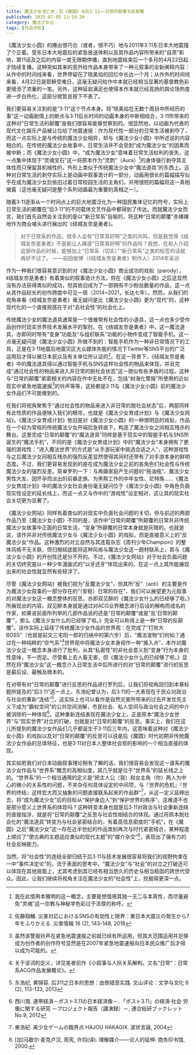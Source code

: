 ```yaml
---
title: 魔法少女消亡史：后《魔圆》与后3·11——日常的颠覆与反颠覆
published: 2025-07-05 11:19:20
category: 魔法少女论
tags: [作品评析]
---
```


《魔法少女小圆》的播出很巧合（或者，很不巧）地与2011年3·11东日本大地震撞了个正着。受东日本大地震后的紧急放送体制以及其作品内容所带来的“自肃”影响，第11话及之后的内容一度无限期停播，直到地震结束后一个多月的4月22日起才陆续复播。这种突如其来的意外给作品本身带来了一种元叙事的全新阐释内容：从作中的时间线来看，世界停留在了晓美焰的回忆中长达一个月；从作外的时间线来看，4月22日是耶稣受难日，这毫无疑问给作中本就已经相当显著的基督教色彩更增添了浓重的一笔。另外，这种延宕满足也使得本作本就已经高扬的舆论场热度进一步白热化，这部分就暂且按下不表了。

我们更容易关注到的是“3·11”这个节点本身。将“晓美焰在无数个周目中所经历的事”这一动画剧情上的断点与3·11后长时间的动画本身的中断相结合，3·11所带来的这种对“日常生活的颠覆”是我们很容易能够觉察到的。很显然地，以动画为代表的现代文化娱乐产品被让位给了地震速报：作为现代性一部分的日常生活被剥夺了，而这一点实际上是与传统的魔法少女相异，却与《魔法少女小圆》中所述说的内容相合的。在传统的魔法少女故事中，日常生活并不会受到“成为魔法少女”的因素而被中断；而《魔法少女小圆》中，“成为魔法少女”意味着日常生活权利的丧失，这一点集中体现于“灵魂宝石”这一将原本作为“灵韵”（Aura）[^1]的身体强行剥夺其主体性而只保留其机械性的，外形上类似于传统魔法少女中“魔法道具”的东西上。这种对日常生活的剥夺实际上是动画中叙事诡计的一部分，动画用很长的篇幅描写似乎在成为魔法少女后依旧过着日常校园生活的主角们，并用很短的篇幅将这一真相揭露（这也毫无疑问是整个系列动画最为重要的真相之一）。

随着3·11逐渐从一个时间点上的巨大地震泛化为一种国民集体记忆的符号，实际上日常生活的颠覆在“后3·11”的不同载体文艺作品中都得到了传达。而就魔法少女而言，我们首先自然会关注到的是以“新日常系”自喻的，将这种“日常的颠覆”赤裸裸地作为商业噱头进行展出的《结城友奈是勇者》。

> 对于日常系的作品，很多人会有“日常真好啊”之类的共鸣，但是我觉得《结城友奈是勇者》不是能让人痛感“日常真好啊”的作品吗？我想，在和人介绍这部作品的时候，能够加上“日常系（切实）”“新日常系”之类的标签的话就再好不过了。
> ——前田俊博（《结城友奈是勇者》制作人）2014年采访

作为一种我们很容易意识到的对《魔法少女小圆》商业成功的戏拟（parody），《结城友奈是勇者》有着类似的叙事诡计方法，但在《魔法少女小圆》之后这显然没有办法获得类似的成功，但其依旧成为了一部拥有不少粉丝数量的作品，这一点从其作品较长的创作跨度中可见一斑（2014~2021，长达七年）。然而，从我们的视角来看《结城友奈是勇者》毫无疑问是比《魔法少女小圆》更为“现代”的，这种现代化的一个直接观感在于对“去社会性”的社会化上。

传统魔法少女的魔法道具通常是一个很难带有社会性的小道具，这一点也多少受作品创作时现实世界技术发展水平的掣肘。在《结城友奈是勇者》中，这一魔法道具，亦即同时带有“变身”功能及“与组织联系”功能的小物件变成了智能手机。这一点毫无疑问是《魔法少女小圆》所做不到的：智能手机作为一种非日常情况下的工具，正是在3·11地震后地震灾区大众媒体失能的情况下Twitter等SNS平台的广泛运用后才得以被日本民众及有关单位所认证的[^2]。在这一背景下，《结城友奈是勇者》中的魔法道具得以通过智能手机与SNS这样社会性的物品来体现，并且完成“通过社会性的物品来进入非日常的脱社会状态”这一貌似有些矛盾的过程。这种与“日常的颠覆”紧密相关的内容在作中无处不在，包括“树海化警报”所使用的近似现实中紧急地震速报[^3]的铃声等等，这些都是3·11与《魔法少女小圆》前的魔法少女作品们不可能做到的。

在我们将视角聚焦于“通过社会性的物品来进入非日常的脱社会状态”后，两部同样有此性质的作品便映入我们的眼帘，也就是《魔法少女育成计划》与《魔法少女网站》。《魔法少女育成计划》依旧是对《魔法少女小圆》的一种很明显的戏拟，作品在一个较为常规的传统魔法少女开端后急转直下，构造了魔法少女之间相互残杀的舞台。这里完成“日常的颠覆”的“魔法道具”同样是基于现实中的智能手机与SNS所诞生的“魔法手机”，不同的是《魔法少女育成计划》中的“魔法少女”本身拥有了更强的游戏性：“进入魔法世界”的方式是“从手游玩家中挑选合适之人”，这种游戏性与之后魔法少女间相互残杀的强烈反差显然使得其同时还带有了对手游本身的鲜明态度。不过，我们更容易发现到的是在成为魔法少女之前的各角色们社会性与传统魔法少女的强烈反差。简单罗列一下：与再婚家庭产生问题的“拖油瓶”、魔法少女男性大友、因怀孕而淡出的前暴走族、为黑帮工作的中年女性、尼特族……《魔法少女育成计划》中的魔法少女社会身份毫无疑问位于《魔法少女小圆》中角色负面现实性设定的延长线上，而这一点又与作中的“游戏性”设定相对，这让其的现实社会关切更为显著了。

《魔法少女网站》同样有着类似的对现实中负面社会问题的关切，但与前述的两部作品乃至《魔法少女小圆》不同的是，该作中“日常的颠覆”所颠覆的日常并非传统魔法少女故事中正面的日常生活，“变身”所颠覆的日常本身就是灰暗的。也就是说，该作并非对传统魔法少女与《魔法少女小圆》的戏拟，而是直接意义上的“反魔法少女”作品。这种激烈的对立自然与其连载杂志《周刊少年Champion》的整体风格不无关联，但归根结底能将这种风格与魔法少女这一题材联系上，其与《魔法少女小圆》的开创性还是分不开的。不过，《魔法少女网站》对于社会负面问题的关切终究是以一种少年漫画式的“以牙还牙”体现出来的，在这一点上其所能展现出来的社会性就显然有些轻浮了。

尽管《魔法少女网站》被我们视为“反魔法少女”，但其所“反”（anti）的主要是作为魔法少女叙事的一部分存在的“（安稳）日常的存在”，我们可以展望更为元叙事的对魔法少女这一概念整体的反思，亦即双见醉的《魔法少女什么的已经够了啦。》所展现出的内容。双见醉本身就是通过对ACG业界概念进行后设的解构而成名的作家，如果说前面所列举的几部作品说的还是“日常的颠覆”或是“反‘日常的颠覆’”，那么《魔法少女什么的已经够了啦。》完全可以称得上是一种“日常的反颠覆”。该作实际上延续了传统魔法少女作品的世界观：在完成了“打败大BOSS”（也就是前文三宅阳一郎的归纳中的第六步）后，“魔法宠物”们何如？通过在一种纯粹的“空气系”[^4]世界观中将魔法少女本身视作一种“接入点”，本作对魔法少女这一概念本身进行了批判，从其“私密性”的非社会意义到“变身”行为本身的性意味，不一而足。尽管看上去人畜无害，但《魔法少女什么的已经够了啦。》显然在将“魔法少女”这一概念介入日常生活中后所进行的对“日常的颠覆”进行的反思是最后设、最触及根本的。

在对带有对“日常的颠覆”进行反思的作品进行罗列后，让我们将视角回归到本章标题所提及的“后3·11”这一点上。东浩纪曾认为，后3·11的一大表现在于民众对政治与社会的重新“连结”[^5]，这实际上也可以看作是自然灾害所带来的过去开发优先主义下成为“霸权空间”的公共空间消解，市民社会、私人空间与政治社会之间的中介被消除的一种体现[^6]。这种重新连结表现在魔法少女上，正是原本“魔法少女世界”与“现实世界”对立的打破，也就是对“日常的颠覆”的反思。事实上，我们在这儿所提到的魔法少女作品们几乎都诞生于3·11后三年内，这意味着这种对《魔法少女小圆》的戏拟以及对“日常的颠覆”的反思可以说是后《魔圆》时代初期非传统魔法少女作品的总体特征，也是3·11对日本人整体社会观的影响的一个相当直接的体现。

其实如若我们对日本动画叙事理论稍有了解的话，我们很容易会发现这一谱系的魔法少女作品与“世界系”概念的高相似度，其几乎就是位于“世界系”的延长线之上的。“世界系”的一个相当通用的定义是“把主人公（我）和女主角（你）两人为中心的微小的关系性的问题，不夹杂任何具体设定的中间项，与『世界的危机』『世界的终结』这样宏大而又抽象的问题直接联系起来的作品群”[^7]，从这一定义延伸出去，将“成为魔法少女”后的目标从“保护身边人”到“保护世界的秩序”，这难道不也是部分意义上世界系的体现吗？这种转变本身也就是后3·11对政治与社会重新连结的直接指涉，就是将“日常的颠覆”之反思与社会性相结合的体现。通过将原本脱社会化的“魔法道具”转变为与社会紧密结合的，有着高信息密度的“手机”，在《魔圆》之后“魔法少女”这一存在近半世纪的作品类别再次与时代紧密结合，某种程度上顺应了“使古典的主题适应类似的现代主题”的“媒介杂交”[^8]，表现出了强有力的社会反映能力。

当然，将“社会性”的连结全部归结于后3·11与技术发展很容易将我们的视野拘束在一中“事件决定论”的，流于表面的思考中。“魔法少女”与“社会”的对立之打破还可以体现在其他层面上，尤其考虑到其已经有相当悠久的历史与相当稳固的跨世代受众。因此，让我们继续将视角关注在魔法少女的“社会性”上，挖掘得更深一点。

[^1]: 我在此借用本雅明的这一概念，主要是想借用其独一无二与本真性，而尽量避免“灵魂”这一宗教与神秘学色彩过于浓厚的称呼。
[^2]: 佐藤翔輔. 災害対応におけるSNSの有効性と限界：東日本大震災の発生から7年をふりかえる. 災害情報 16 (2), 143-148, 2018
[^3]: 虽然该警报铃声在紧急地震速报之前就已经有所运用，但其大范围运用并足够成为创作者的创作符号显然是在2007年紧急地震速报向日本民众推广后才得以成为可能的。
[^4]: 关于该词的定义，详见笔者前作《小叙事与人际关系解构，又名“日常”：日常系ACG作品发展概论》。
[^5]: 东浩纪, 黄锦容. 后311之日本的思想：由倒错至实践. 文山评论：文学与文化 6 (2), 113-133, 2013
[^6]: 西川潤. 連帯経済－ポスト3.11の日本経済像－. 「ポスト3.11」の経済·社会·労働に関する研究
－プロジェクト報告（講演録）－, 連合総研ブックレット No.9, 2012
[^7]: 東浩紀. 美少女ゲームの臨界点 HAJOU HAKAGIX. 波状言論, 2004
[^8]: [加]马歇尔·麦克卢汉, 周宪, 许钧(译). 理解媒介——论人的延伸. 商务印书馆, 2000.